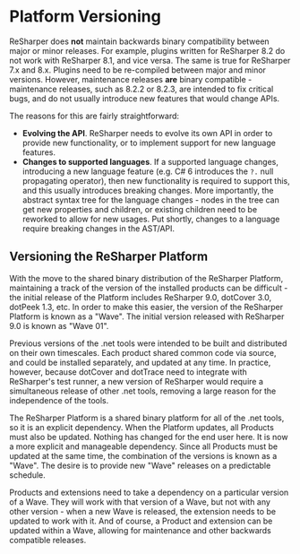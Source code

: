 # Platform Versioning

ReSharper does **not** maintain backwards binary compatibility between major or minor releases. For example, plugins written for ReSharper 8.2 do not work with ReSharper 8.1, and vice versa. The same is true for ReSharper 7.x and 8.x. Plugins need to be re-compiled between major and minor versions. However, maintenance releases **are** binary compatible - maintenance releases, such as 8.2.2 or 8.2.3, are intended to fix critical bugs, and do not usually introduce new features that would change APIs.

The reasons for this are fairly straightforward:

* **Evolving the API**. ReSharper needs to evolve its own API in order to provide new functionality, or to implement support for new language features.
* **Changes to supported languages**. If a supported language changes, introducing a new language feature (e.g. C# 6 introduces the `?.` null propagating operator), then new functionality is required to support this, and this usually introduces breaking changes. More importantly, the abstract syntax tree for the language changes - nodes in the tree can get new properties and children, or existing children need to be reworked to allow for new usages. Put shortly, changes to a language require breaking changes in the AST/API.

## Versioning the ReSharper Platform

With the move to the shared binary distribution of the ReSharper Platform, maintaining a track of the version of the installed products can be difficult - the initial release of the Platform includes ReSharper 9.0, dotCover 3.0, dotPeek 1.3, etc. In order to make this easier, the version of the ReSharper Platform is known as a "Wave". The initial version released with ReSharper 9.0 is known as "Wave 01".

Previous versions of the .net tools were intended to be built and distributed on their own timescales. Each product shared common code via source, and could be installed separately, and updated at any time. In practice, however, because dotCover and dotTrace need to integrate with ReSharper's test runner, a new version of ReSharper would require a simultaneous release of other .net tools, removing a large reason for the independence of the tools.

The ReSharper Platform is a shared binary platform for all of the .net tools, so it is an explicit dependency. When the Platform updates, all Products must also be updated. Nothing has changed for the end user here. It is now a more explicit and manageable dependency. Since all Products must be updated at the same time, the combination of the versions is known as a "Wave". The desire is to provide new "Wave" releases on a predictable schedule.

Products and extensions need to take a dependency on a particular version of a Wave. They will work with that version of a Wave, but not with any other version - when a new Wave is released, the extension needs to be updated to work with it. And of course, a Product and extension can be updated within a Wave, allowing for maintenance and other backwards compatible releases.
